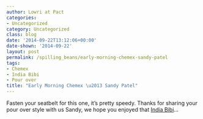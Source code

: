 ```yaml
---
author: Lowri at Pact
categories:
- Uncategorized
category: Uncategorized
class: blog
date: '2014-09-22T13:12:06+00:00'
date-shown: '2014-09-22'
layout: post
permalink: /spilling_beans/early-morning-chemex-sandy-patel
tags:
- Chemex
- India Bibi
- Pour over
title: "Early Morning Chemex \u2013 Sandy Patel"
---
```


Fasten your seatbelt for this one, it’s pretty speedy. Thanks for sharing your
pour over style with us Sandy, we hope you enjoyed that [India
Bibi](https://www.pactcoffee.com/coffees?utm_source=pactblog&utm_medium=menu&utm_content=patel)…